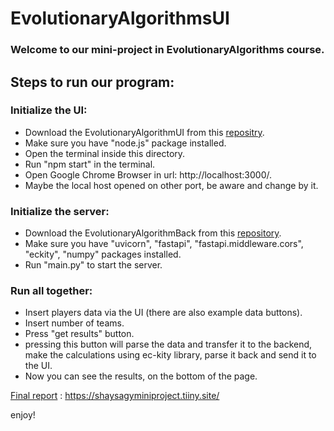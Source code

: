 # EvolutionaryAlgorithmsUI

### Welcome to our mini-project in EvolutionaryAlgorithms course.

## Steps to run our program:
### Initialize the UI:
  * Download the EvolutionaryAlgorithmUI from this [repositry](https://github.com/SagyBle/EvolutionaryAlgorithmUI).
  * Make sure you have "node.js" package installed.
  * Open the terminal inside this directory.
  * Run "npm start" in the terminal.
  * Open Google Chrome Browser in url: http://localhost:3000/.
  * Maybe the local host opened on other port, be aware and change by it.

### Initialize the server:
  * Download the EvolutionaryAlgorithmBack from this [repository](https://github.com/SagyBle/EvolutionaryAlgorithmsBack).
  * Make sure you have "uvicorn", "fastapi", "fastapi.middleware.cors", "eckity", "numpy" packages installed.
  * Run "main.py" to start the server.

### Run all together:
  * Insert players data via the UI (there are also example data buttons).
  * Insert number of teams.
  * Press "get results" button.
  * pressing this button will parse the data and transfer it to the backend, make the calculations using ec-kity library, parse it back and send it to the UI.
  * Now you can see the results,  on the bottom of the page.

[Final report](url) :
https://shaysagyminiproject.tiiny.site/

enjoy!

